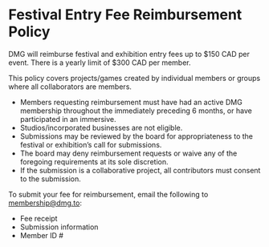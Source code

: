 # Festival Entry Fee Reimbursement Policy

DMG will reimburse festival and exhibition entry fees up to $150 CAD per event. There is a yearly limit of $300 CAD per member.

This policy covers projects/games created by individual members or groups where all collaborators are members.

- Members requesting reimbursement must have had an active DMG membership throughout the immediately preceding 6 months, or have participated in an immersive.
- Studios/incorporated businesses are not eligible.
- Submissions may be reviewed by the board for appropriateness to the festival or exhibition’s call for submissions.
- The board may deny reimbursement requests or waive any of the foregoing requirements at its sole discretion.
- If the submission is a collaborative project, all contributors must consent to the submission.

To submit your fee for reimbursement, email the following to [membership@dmg.to](mailto:membership@dmg.to):

- Fee receipt
- Submission information
- Member ID #